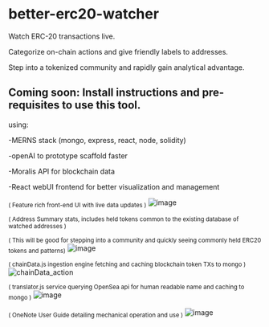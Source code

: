 # better-erc20-watcher
Watch ERC-20 transactions live. 

Categorize on-chain actions and give friendly labels to addresses.

Step into a tokenized community and rapidly gain analytical advantage.


## Coming soon: Install instructions and pre-requisites to use this tool.


using:

-MERNS stack (mongo, express, react, node, solidity)

-openAI to prototype scaffold faster

-Moralis API for blockchain data

-React webUI frontend for better visualization and management


<sub>( Feature rich front-end UI with live data updates )</sub>
![image](https://user-images.githubusercontent.com/99688245/206964325-6d00b9ef-4e01-4d30-a739-32e213f47ccb.png)

<sub>( Address Summary stats, includes held tokens common to the existing database of watched addresses )</sub>

<sub>( This will be good for stepping into a community and quickly seeing commonly held ERC20 tokens and patterns)</sub>
![image](https://user-images.githubusercontent.com/99688245/209859794-f68091ad-5a9d-496e-8f26-e6ca914ce4c1.png)


<sub>( chainData.js ingestion engine fetching and caching blockchain token TXs to mongo )</sub>
![chainData_action](https://user-images.githubusercontent.com/99688245/202078438-05a839b5-f258-4e94-b2d3-f0d78301fea8.gif)


<sub>( translator.js service querying OpenSea api for human readable name and caching to mongo )</sub>
![image](https://user-images.githubusercontent.com/99688245/202107232-82cb591c-a2cf-423a-b455-df82a6be85a0.png)


<sub>( OneNote User Guide detailing mechanical operation and use )</sub>
![image](https://user-images.githubusercontent.com/99688245/201840676-3fedcf9d-adc2-4f10-8afb-2a1b1bba0dce.png)


